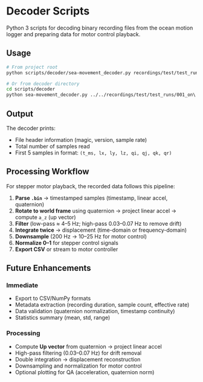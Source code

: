 # Decoder Scripts

Python 3 scripts for decoding binary recording files from the ocean motion logger and preparing data for motor control playback.

## Usage

```bash
# From project root
python scripts/decoder/sea-movement_decoder.py recordings/test/test_runs/001_on\ desk/bno_009.bin

# Or from decoder directory
cd scripts/decoder
python sea-movement_decoder.py ../../recordings/test/test_runs/001_on\ desk/bno_009.bin
```

## Output

The decoder prints:
- File header information (magic, version, sample rate)
- Total number of samples read
- First 5 samples in format: `(t_ms, lx, ly, lz, qi, qj, qk, qr)`

## Processing Workflow

For stepper motor playback, the recorded data follows this pipeline:

1. **Parse `.bin`** → timestamped samples (timestamp, linear accel, quaternion)
2. **Rotate to world frame** using quaternion → project linear accel → compute `a_z` (up vector)
3. **Filter** (low-pass ≈ 4–5 Hz; high-pass 0.03–0.07 Hz to remove drift)
4. **Integrate twice** → displacement (time-domain or frequency-domain)
5. **Downsample** (200 Hz → 10–25 Hz for motor control)
6. **Normalize 0–1** for stepper control signals
7. **Export CSV** or stream to motor controller

## Future Enhancements

### Immediate
- Export to CSV/NumPy formats
- Metadata extraction (recording duration, sample count, effective rate)
- Data validation (quaternion normalization, timestamp continuity)
- Statistics summary (mean, std, range)

### Processing
- Compute **Up vector** from quaternion → project linear accel
- High-pass filtering (0.03–0.07 Hz) for drift removal
- Double integration → displacement reconstruction
- Downsampling and normalization for motor control
- Optional plotting for QA (acceleration, quaternion norm)

